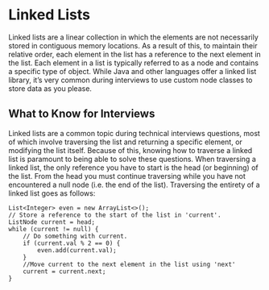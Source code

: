 # Linked Lists

Linked lists are a linear collection in which the elements are not necessarily stored in contiguous memory locations. As a result of this, to maintain their relative order, each element in the list has a reference to the next element in the list. Each element in a list is typically referred to as a node and contains a specific type of object. While Java and other languages offer a linked list library, it’s very common during interviews to use custom node classes to store data as you please.

## What to Know for Interviews

Linked lists are a common topic during technical interviews questions, most of which involve traversing the list and returning a specific element, or modifying the list itself. Because of this, knowing how to traverse a linked list is paramount to being able to solve these questions. When traversing a linked list, the only reference you have to start is the head (or beginning) of the list. From the head you must continue traversing while you have not encountered a null node (i.e. the end of the list). Traversing the entirety of a linked list goes as follows:

    List<Integer> even = new ArrayList<>();
    // Store a reference to the start of the list in 'current'.
    ListNode current = head;
    while (current != null) {
        // Do something with current.
        if (current.val % 2 == 0) {
            even.add(current.val);
        }
        //Move current to the next element in the list using 'next'
        current = current.next;
    }
